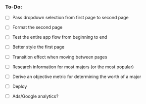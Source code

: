 ### To-Do: 
- [ ] Pass dropdown selection from first page to second page
- [ ] Format the second page
- [ ] Test the entire app flow from beginning to end
- [ ] Better style the first page
- [ ] Transition effect when moving between pages
- [ ] Research information for most majors (or the most popular)
- [ ] Derive an objective metric for determining the worth of a major
- [ ] Deploy
- [ ] Ads/Google analytics?

